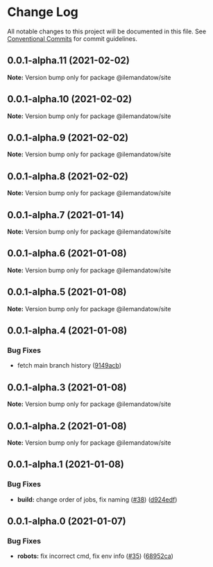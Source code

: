 # Change Log

All notable changes to this project will be documented in this file.
See [Conventional Commits](https://conventionalcommits.org) for commit guidelines.

## 0.0.1-alpha.11 (2021-02-02)

**Note:** Version bump only for package @ilemandatow/site





## 0.0.1-alpha.10 (2021-02-02)

**Note:** Version bump only for package @ilemandatow/site





## 0.0.1-alpha.9 (2021-02-02)

**Note:** Version bump only for package @ilemandatow/site





## 0.0.1-alpha.8 (2021-02-02)

**Note:** Version bump only for package @ilemandatow/site





## 0.0.1-alpha.7 (2021-01-14)

**Note:** Version bump only for package @ilemandatow/site





## 0.0.1-alpha.6 (2021-01-08)

**Note:** Version bump only for package @ilemandatow/site





## 0.0.1-alpha.5 (2021-01-08)

**Note:** Version bump only for package @ilemandatow/site





## 0.0.1-alpha.4 (2021-01-08)


### Bug Fixes

* fetch main branch history ([9149acb](https://github.com/MMMalik/ilemandatow/commit/9149acb1d1c60fb8a3f68a8fbd9458db0348bc6a))





## 0.0.1-alpha.3 (2021-01-08)

**Note:** Version bump only for package @ilemandatow/site





## 0.0.1-alpha.2 (2021-01-08)

**Note:** Version bump only for package @ilemandatow/site





## 0.0.1-alpha.1 (2021-01-08)


### Bug Fixes

* **build:** change order of jobs, fix naming ([#38](https://github.com/MMMalik/ilemandatow/issues/38)) ([d924edf](https://github.com/MMMalik/ilemandatow/commit/d924edf28dca6f7a2932e369e8e8d2a56be40f11))





## 0.0.1-alpha.0 (2021-01-07)


### Bug Fixes

* **robots:** fix incorrect cmd, fix env info ([#35](https://github.com/MMMalik/ilemandatow/issues/35)) ([68952ca](https://github.com/MMMalik/ilemandatow/commit/68952ca5a1691736efb6e9a9ef1c597147470e03))
